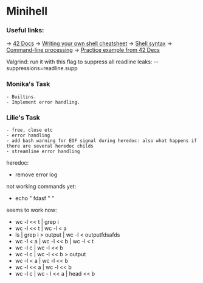 # Minihell

### Useful links:
-> <a href="https://harm-smits.github.io/42docs/projects/minishell" target="_blank">42 Docs</a>
-> <a href="https://www.cs.purdue.edu/homes/grr/SystemsProgrammingBook/Book/Chapter5-WritingYourOwnShell.pdf" targrt="_blank">Writing your own shell cheatsheet</a>
-> <a href="https://pubs.opengroup.org/onlinepubs/009695399/utilities/xcu_chap02.html" target="_blank">Shell syntax</a>
-> <a href="https://www.linux.org/threads/bash-03-–-command-line-processing.38676/" target="_blank">Command-line processing</a>
-> <a href="https://github.com/Swoorup/mysh" target="_blank">Practice example from 42 Decs</a>

Valgrind: run it with this flag to suppress all readline leaks: --suppressions=readline.supp

### Monika's Task
    - Builtins.
    - Implement error handling.

### Lilie's Task
    - free, close etc
    - error handling
    - add bash warning for EOF signal during heredoc: also what happens if there are several heredoc childs
    - streamline error handling

heredoc:
- remove error log

not working commands yet:
- echo " fdasf " "

seems to work now:
- wc -l << t | grep i
- wc -l << t | wc -l < a
- ls | grep i > output | wc -l < outputfdsafds
- wc -l < a | wc -l << b | wc -l < t
- wc -l c | wc -l << b
- wc -l c | wc -l << b > output
- wc -l < a | wc -l << b
- wc -l << a | wc -l << b
- wc -l c | wc - l << a | head << b